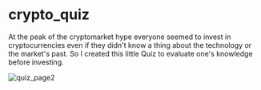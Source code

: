 # crypto_quiz

At the peak of the cryptomarket hype everyone seemed to invest in cryptocurrencies even if they didn't know a thing about the technology or the market's past. So I  created this little Quiz to evaluate one's knowledge before investing.

![quiz_page2](https://user-images.githubusercontent.com/82032094/128509924-72c8c4b7-6ffd-4e92-8631-ea6479394495.png)
